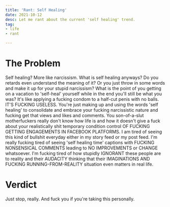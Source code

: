 ```yaml
---
title: 'Rant: Self Healing'
date: 2021-10-12
desc: Let me rant about the current 'self healing' trend.
tag:
- life
- rant

---
```

# The Problem

Self healing? More like narcissism. What is self healing anyways? Do you retards even understand the meaning of it? Or you just throw in some words and make it up for your stupid narcissism? What is the point of you getting on a vacation to 'self-heal' yourself while in the end you'll still be what you was? It's like applying a fucking condom to a half-cut penis with no balls. IT'S FUCKING USELESS. You're just making up and using the words 'self healing' to consolidate and embrace your fucking narcissistic nature and fucking get that views and likes and comments. You son-of-a-slut motherfuckers really don't know how life is and how it doesn't give a fuck about your realistically shit temporary condition control OF FUCKING GETTING ENGAGEMENTS IN FACEBOOK PLATFORMS. I am tired of seeing this kind of bullshit everyday either in my story feed or my post feed. I'm really fucking tired of seeing 'self healing time' captions with FUCKING NONSENSICAL COMMENTS leading to NO IMPROVEMENTS or CHANGE whatsoever. I'm fucking tired of how stupidly IGNORANT these people are to reality and their AUDACITY thinking that their IMAGINATIONS AND FUCKING RUNNING-FROM-REALITY situation even matters in real life.

# Verdict

Just stop, really. And fuck you if you're taking this personally.
